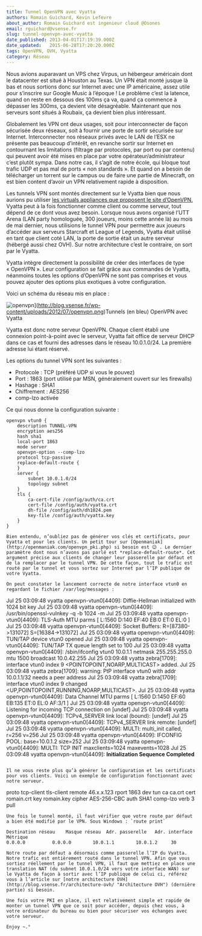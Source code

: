 ```yaml
---
title: Tunnel OpenVPN avec Vyatta
authors: Romain Guichard, Kevin Lefevre
about_author: Romain Guichard est ingenieur cloud @Osones
email: rguichard@vsense.fr
slug: tunnel-openvpn-avec-vyatta
date_published: 2013-04-01T17:19:39.000Z
date_updated:   2015-06-28T17:20:20.000Z
tags: OpenVPN, OVH, Vyatta
category: Réseau
---
```



Nous avions auparavant un VPS chez Virpus, un hébergeur américain dont le datacenter est situé à Houston au Texas. Un VPN était monté jusque là bas et nous sortions donc sur Internet avec une IP américaine, assez utile pour s’inscrire sur Google Music à l’époque ! Le problème c’est la latence, quand on reste en dessous des 100ms ça va, quand ça commence à dépasser les 300ms, ça devient vite désagréable. Maintenant que nos serveurs sont situés à Roubaix, ça devient bien plus intéressant.

Globalement les VPN ont deux usages, soit pour interconnecter de façon sécurisée deux réseaux, soit à fournir une porte de sortir sécurisée sur Internet. Interconnecter nos réseaux privés avec le LAN de l’ESX ne présente pas beaucoup d’intérêt, en revanche sortir sur Internet en contournant les limitations (filtrage par protocoles, par port ou par contenu) qui peuvent avoir été mises en place par votre opérateur/administrateur c’est plutôt sympa. Dans notre cas, il s’agit de notre école, qui bloque tout trafic UDP et pas mal de ports « non standards ». Et quand on a besoin de télécharger un torrent sur le campus ou de faire une partie de Minecraft, on est bien content d’avoir un VPN relativement rapide à disposition.

Les tunnels VPN sont montés directement sur le Vyatta bien que nous aurions pu utiliser [les virtuals appliances que proposent le site d’OpenVPN.](http://openvpn.net/index.php/access-server/download-openvpn-as-vm.html) Vyatta peut à la fois fonctionner comme client ou comme serveur, tout dépend de ce dont vous avez besoin. Lorsque nous avons organisé l’UTT Arena (LAN party homologuée, 300 joueurs, moins cette année là) au mois de mai dernier, nous utilisions le tunnel VPN pour permettre aux joueurs d’accéder aux serveurs Starcraft et League of Legends, Vyatta était utilisé en tant que client coté LAN, la porte de sortie était un autre serveur (hébergé aussi chez OVH). Sur notre architecture c’est le contraire, on sort par le Vyatta.

Vyatta intègre directement la possibilité de créer des interfaces de type « OpenVPN ». Leur configuration se fait grâce aux commandes de Vyatta, néanmoins toutes les options d’OpenVPN ne sont pas comprises et vous pouvez ajouter des options plus exotiques à votre configuration.

Voici un schéma du réseau mis en place :

![openvpn](http://res.cloudinary.com/vsense/image/upload/h_204,w_300/v1435508420/openvpn1_yu0vn1.png "openvpn")](http://blog.vsense.fr/wp-content/uploads/2012/07/openvpn.png)Tunnels (en bleu) OpenVPN avec Vyatta

Vyatta est donc notre serveur OpenVPN. Chaque client établi une connexion point-à-point avec le serveur, Vyatta fait office de serveur DHCP dans ce cas et fourni des adresses dans le réseau 10.0.1.0/24. La première adresse lui étant réservé.

Les options du tunnel VPN sont les suivantes :

- Protocole : TCP (préféré UDP si vous le pouvez)
- Port : 1863 (port utilisé par MSN, généralement ouvert sur les firewalls)
- Hashage : SHA1
- Chiffrement : AES256
- comp-lzo activée

Ce qui nous donne la configuration suivante :

```
openvpn vtun0 {        
    description TUNNEL-VPN        
    encryption aes256        
    hash sha1        
    local-port 1863        
    mode server        
    openvpn-option --comp-lzo        
    protocol tcp-passive        
    replace-default-route {        
    }        
    server {                  
        subnet 10.0.1.0/24            
        topology subnet        
    }        
    tls {            
        ca-cert-file /config/auth/ca.crt            
        cert-file /config/auth/vyatta.crt            
        dh-file /config/auth/dh1024.pem            
        key-file /config/auth/vyatta.key        
    }    
}

Bien entendu, n’oubliez pas de générer vos clés et certificats, pour Vyatta et pour les clients. Un petit tour sur [Openmaniak](http://openmaniak.com/openvpn_pki.php) si besoin est 😉 . Le dernier paramètre dont nous n’avons pas parlé est *replace-default-route*. Cet argument précise aux clients de changer leur passerelle par défaut et de la remplacer par le tunnel VPN. De cette façon, tout le trafic est routé par le tunnel et vous sortez sur Internet par l’IP publique de votre Vyatta.

On peut constater le lancement correcte de notre interface vtun0 en regardant le fichier /var/log/messages :

```
Jul 25 03:09:48 vyatta openvpn-vtun0[4409]: Diffie-Hellman initialized with 1024 bit key
Jul 25 03:09:48 vyatta openvpn-vtun0[4409]: /usr/bin/openssl-vulnkey -q -b 1024 -m <modulus omitted>
Jul 25 03:09:48 vyatta openvpn-vtun0[4409]: TLS-Auth MTU parms [ L:1560 D:140 EF:40 EB:0 ET:0 EL:0 ]
Jul 25 03:09:48 vyatta openvpn-vtun0[4409]: Socket Buffers: R=[87380->131072] S=[16384->131072]
Jul 25 03:09:48 vyatta openvpn-vtun0[4409]: TUN/TAP device vtun0 opened
Jul 25 03:09:48 vyatta openvpn-vtun0[4409]: TUN/TAP TX queue length set to 100
Jul 25 03:09:48 vyatta openvpn-vtun0[4409]: /sbin/ifconfig vtun0 10.0.1.1 netmask 255.255.255.0 mtu 1500 broadcast 10.0.42.255
Jul 25 03:09:48 vyatta zebra[1709]: interface vtun0 index 9 <POINTOPOINT,NOARP,MULTICAST> added.
Jul 25 03:09:48 vyatta zebra[1709]: warning: PtP interface vtun0 with addr 10.0.1.1/32 needs a peer address
Jul 25 03:09:48 vyatta zebra[1709]: interface vtun0 index 9 changed <UP,POINTOPOINT,RUNNING,NOARP,MULTICAST>.
Jul 25 03:09:48 vyatta openvpn-vtun0[4409]: Data Channel MTU parms [ L:1560 D:1450 EF:60 EB:135 ET:0 EL:0 AF:3/1 ]
Jul 25 03:09:48 vyatta openvpn-vtun0[4409]: Listening for incoming TCP connection on [undef]
Jul 25 03:09:48 vyatta openvpn-vtun0[4409]: TCPv4_SERVER link local (bound): [undef]
Jul 25 03:09:48 vyatta openvpn-vtun0[4409]: TCPv4_SERVER link remote: [undef]
Jul 25 03:09:48 vyatta openvpn-vtun0[4409]: MULTI: multi_init called, r=256 v=256
Jul 25 03:09:48 vyatta openvpn-vtun0[4409]: IFCONFIG POOL: base=10.0.1.2 size=252
Jul 25 03:09:48 vyatta openvpn-vtun0[4409]: MULTI: TCP INIT maxclients=1024 maxevents=1028 Jul 25 03:09:48 vyatta openvpn-vtun0[4409]: **Initialization Sequence Completed**
```

Il ne vous reste plus qu’à générer le configuration et les certificats pour vos clients. Voici un exemple de configuration fonctionnant avec notre serveur.

```
proto tcp-client
tls-client
remote 46.x.x.123
rport 1863
dev tun
ca ca.crt
cert romain.crt
key romain.key
cipher AES-256-CBC
auth SHA1
comp-lzo
verb 3
pull
```
Une fois le tunnel monté, il faut vérifier que votre route par défaut a bien été modifié par le VPN. Sous Windows : `route print`

Destination réseau    Masque réseau  Adr. passerelle   Adr. interface Métrique          
0.0.0.0          0.0.0.0        10.0.1.1        10.0.1.2     30

Notre route par défaut a désormais comme passerelle l’IP du Vyatta. Notre trafic est entièrement routé dans le tunnel VPN. Afin que vous sortiez réellement par le tunnel VPN, il faut que mettiez en place une translation NAT (du subnet 10.0.1.0/24 vers votre interface WAN) sur le Vyatta de façon à sortir avec l’IP publique de celui ci, référez vous à l’article sur [notre architecture OVH](http://blog.vsense.fr/architecture-ovh/ "Architecture OVH") (dernière partie) si besoin.

Une fois votre PKI en place, il est relativement simple et rapide de monter un tunnel VPN que ce soit pour accéder, depuis chez vous, à votre ordinateur du bureau ou bien pour sécuriser vos échanges avec votre serveur.

Enjoy ~.°
